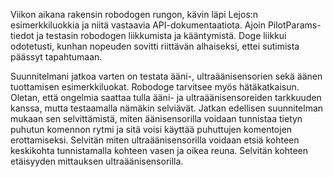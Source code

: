 Viikon aikana rakensin robodogen rungon, kävin läpi Lejos:n esimerkkiluokkia ja niitä vastaavia API-dokumentaatiota. Ajoin PilotParams-tiedot ja testasin robodogen liikkumista ja kääntymistä. Doge liikkui odotetusti, kunhan nopeuden sovitti riittävän alhaiseksi, ettei sutimista päässyt tapahtumaan. 

Suunnitelmani jatkoa varten on testata ääni-, ultraäänisensorien sekä äänen tuottamisen esimerkkiluokat. Robodoge tarvitsee myös hätäkatkaisun. Oletan, että ongelmia saattaa tulla ääni- ja ultraäänisensoreiden tarkkuuden kanssa, mutta testaamalla nämäkin selviävät. Jatkan edellisen suunnitelman mukaan sen selvittämistä, miten äänisensorilla voidaan tunnistaa tietyn puhutun komennon rytmi ja sitä voisi käyttää puhuttujen komentojen erottamiseksi. Selvitän miten ultraäänisensorilla voidaan etsiä kohteen keskikohta tunnistamalla kohteen vasen ja oikea reuna. Selvitän kohteen etäisyyden mittauksen ultraäänisensorilla. 
